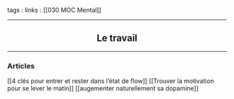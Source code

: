 tags : 
links : [[030 MOC Mental]]

****

<h2 style="text-align: center;"> Le travail </h2>

****


### Articles

[[4 clés pour entrer et rester dans l’état de flow]]
[[Trouver la motivation pour se lever le matin]]
[[augementer naturellement sa dopamine]]